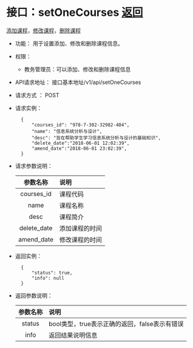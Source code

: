 ﻿<!-- markdownlint-disable MD033-->
<!-- 禁止MD033类型的警告 https://www.npmjs.com/package/markdownlint -->

# 接口：setOneCourses  [返回](../README.md)
[添加课程](../用例/添加课程.md)，[修改课程](../用例/修改课程.md)，[删除课程](../用例/删除课程.md)

- 功能：
    用于设置添加、修改和删除课程信息。
    
- 权限：
    - 教务管理员：可以添加、修改和删除课程信息
    
- API请求地址： 
    接口基本地址/v1/api/setOneCourses

- 请求方式 ：
    POST

- 请求实例：

        {
            "courses_id": "978-7-302-32982-404",
            "name": "信息系统分析与设计",
            "desc": "旨在帮助学生学习信息系统分析与设计的基础知识",
            "delete_date":"2018-06-01 12:02:39",
            "amend_date":"2018-06-01 23:02:39",
        }
 
- 请求参数说明：
 
  |参数名称|说明|
  |:---------:|:--------------------------------------------------------|
  |courses_id|课程代码|
  |name|课程名称|
  |desc|课程简介|
  |delete_date|添加课程的时间|
  |amend_date|修改课程的时间|
- 返回实例：

        {
            "status": true,
            "info": null
        }

- 返回参数说明：

  |参数名称|说明|
  |:---------:|:--------------------------------------------------------|
  |status|bool类型，true表示正确的返回，false表示有错误|
  |info|返回结果说明信息|
